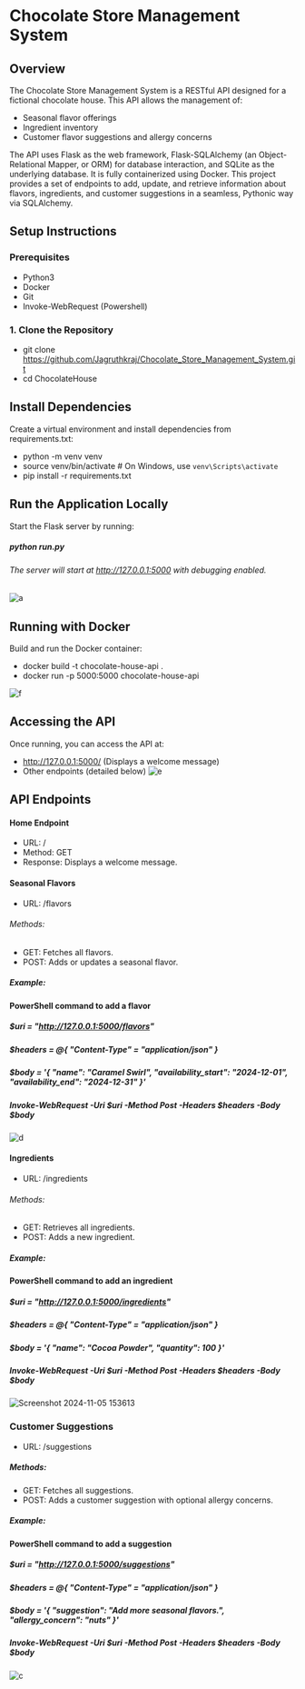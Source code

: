 # Chocolate Store Management System

## Overview
The Chocolate Store Management System is a RESTful API designed for a fictional chocolate house. This API allows the management of:

- Seasonal flavor offerings
- Ingredient inventory
- Customer flavor suggestions and allergy concerns

The API uses Flask as the web framework, Flask-SQLAlchemy (an Object-Relational Mapper, or ORM) for database interaction, and SQLite as the underlying database. It is fully containerized using Docker. This project provides a set of endpoints to add, update, and retrieve information about flavors, ingredients, and customer suggestions in a seamless, Pythonic way via SQLAlchemy.

## Setup Instructions

### Prerequisites
- Python3
- Docker
- Git
- Invoke-WebRequest (Powershell)

### 1. Clone the Repository

- git clone https://github.com/Jagruthkraj/Chocolate_Store_Management_System.git
- cd ChocolateHouse

## Install Dependencies
Create a virtual environment and install dependencies from requirements.txt:
- python -m venv venv
- source venv/bin/activate  # On Windows, use `venv\Scripts\activate`
- pip install -r requirements.txt



## Run the Application Locally
Start the Flask server by running:

##### python run.py
###### The server will start at http://127.0.0.1:5000 with debugging enabled.

![a](https://github.com/user-attachments/assets/cc5b91d8-b130-4901-ae6f-e4cac28e514e)

## Running with Docker
Build and run the Docker container:
- docker build -t chocolate-house-api .
- docker run -p 5000:5000 chocolate-house-api

![f](https://github.com/user-attachments/assets/1bad641d-010d-4a0b-8b35-374dc3d887dc)

## Accessing the API
Once running, you can access the API at:

- http://127.0.0.1:5000/ (Displays a welcome message)
- Other endpoints (detailed below)
![e](https://github.com/user-attachments/assets/07f88717-d794-4537-96c4-7de6c1b3aa70)

## API Endpoints
#### Home Endpoint
- URL: /
- Method: GET
- Response: Displays a welcome message.
#### Seasonal Flavors
- URL: /flavors
###### Methods:
- GET: Fetches all flavors.
- POST: Adds or updates a seasonal flavor.

##### Example:

#### PowerShell command to add a flavor
##### $uri = "http://127.0.0.1:5000/flavors"
##### $headers = @{ "Content-Type" = "application/json" }
##### $body = '{ "name": "Caramel Swirl", "availability_start": "2024-12-01", "availability_end": "2024-12-31" }'
##### Invoke-WebRequest -Uri $uri -Method Post -Headers $headers -Body $body
![d](https://github.com/user-attachments/assets/fa2df8dd-af26-4bb7-bfa2-181c700c067e)

#### Ingredients
- URL: /ingredients
###### Methods:
- GET: Retrieves all ingredients.
- POST: Adds a new ingredient.

##### Example:

#### PowerShell command to add an ingredient
##### $uri = "http://127.0.0.1:5000/ingredients"
##### $headers = @{ "Content-Type" = "application/json" }
##### $body = '{ "name": "Cocoa Powder", "quantity": 100 }'
##### Invoke-WebRequest -Uri $uri -Method Post -Headers $headers -Body $body
![Screenshot 2024-11-05 153613](https://github.com/user-attachments/assets/fb790100-ef6b-42d2-afe4-60b358a26b5e)


### Customer Suggestions
- URL: /suggestions
##### Methods:
- GET: Fetches all suggestions.
- POST: Adds a customer suggestion with optional allergy concerns.

##### Example:

#### PowerShell command to add a suggestion
##### $uri = "http://127.0.0.1:5000/suggestions"
##### $headers = @{ "Content-Type" = "application/json" }
##### $body = '{ "suggestion": "Add more seasonal flavors.", "allergy_concern": "nuts" }'
##### Invoke-WebRequest -Uri $uri -Method Post -Headers $headers -Body $body
![c](https://github.com/user-attachments/assets/9fa77e64-edcd-4e06-b22b-c6dec733a2ac)
